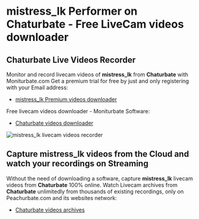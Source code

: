 # mistress_lk Performer on Chaturbate - Free LiveCam videos downloader

## Chaturbate Live Videos Recorder

Monitor and record livecam videos of **mistress_lk** from **Chaturbate** with Moniturbate.com
Get a premium trial for free by just and only registering with your Email address:
* [mistress_lk Premium videos downloader](https://moniturbate.com/request-demo-licence-key.html)

Free livecam videos downloader - Moniturbate Software:
* [Chaturbate videos downloader](https://moniturbate.com/moniturbate-download-software.html)

![mistress_lk livecam videos recorder](https://peachurnet.com/templates/moniturbate-software.png)


## Capture mistress_lk videos from the Cloud and watch your recordings on Streaming

Without the need of downloading a software, capture **mistress_lk** livecam videos from **Chaturbate** 100% online.
Watch Livecam archives from **Chaturbate** unlimitedly from thousands of existing recordings, only on Peachurbate.com and its websites network:
* [Chaturbate videos archives](https://peachurnet.com/)